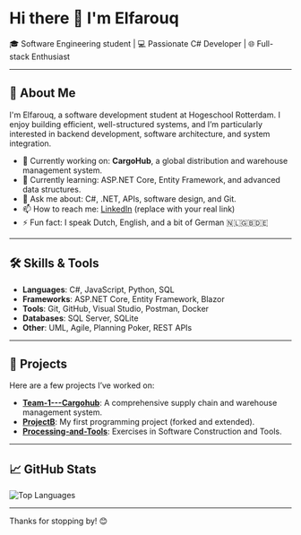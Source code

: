 # Hi there 👋 I'm Elfarouq

🎓 Software Engineering student | 💻 Passionate C# Developer | 🌐 Full-stack Enthusiast

---

## 🚀 About Me

I'm Elfarouq, a software development student at Hogeschool Rotterdam. I enjoy building efficient, well-structured systems, and I’m particularly interested in backend development, software architecture, and system integration.

- 🔭 Currently working on: **CargoHub**, a global distribution and warehouse management system.
- 🌱 Currently learning: ASP.NET Core, Entity Framework, and advanced data structures.
- 💬 Ask me about: C#, .NET, APIs, software design, and Git.
- 📫 How to reach me: [LinkedIn](https://www.linkedin.com/in/your-link) (replace with your real link)
- ⚡ Fun fact: I speak Dutch, English, and a bit of German 🇳🇱🇬🇧🇩🇪

---

## 🛠️ Skills & Tools

- **Languages**: C#, JavaScript, Python, SQL
- **Frameworks**: ASP.NET Core, Entity Framework, Blazor
- **Tools**: Git, GitHub, Visual Studio, Postman, Docker
- **Databases**: SQL Server, SQLite
- **Other**: UML, Agile, Planning Poker, REST APIs

---

## 📂 Projects

Here are a few projects I’ve worked on:

- [**Team-1---Cargohub**](https://github.com/Elfarouqb/Team-1---Cargohub): A comprehensive supply chain and warehouse management system.
- [**ProjectB**](https://github.com/Elfarouqb/ProjectB): My first programming project (forked and extended).
- [**Processing-and-Tools**](https://github.com/Elfarouqb/Processing-and-Tools): Exercises in Software Construction and Tools.

---

## 📈 GitHub Stats

![Top Languages](https://github-readme-stats.vercel.app/api/top-langs/?username=Elfarouqb&layout=compact&theme=radical)

---

Thanks for stopping by! 😊
